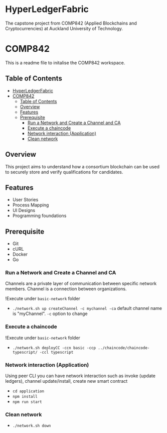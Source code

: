 # HyperLedgerFabric
The capstone project from COMP842 (Applied Blockchains and Cryptocurrencies) at Auckland University of Technology.

# COMP842 

This is a readme file to initalise the COMP842 workspace.

## Table of Contents

- [HyperLedgerFabric](#hyperledgerfabric)
- [COMP842](#comp842)
	- [Table of Contents](#table-of-contents)
	- [Overview](#overview)
	- [Features](#features)
	- [Prerequisite](#prerequisite)
		- [Run a Network and Create a Channel and CA](#run-a-network-and-create-a-channel-and-ca)
		- [Execute a chaincode](#execute-a-chaincode)
		- [Network interaction (Application)](#network-interaction-application)
		- [Clean network](#clean-network)

## Overview

This project aims to understand how a consortium blockchain can be used to securely store and verify qualifications for candidates.

## Features

- User Stories
- Process Mapping
- UI Designs
- Programming foundations

## Prerequisite

 - Git
 - cURL
 - Docker
 - Go


### Run a Network and Create a Channel and CA
Channels are a private layer of communication between specific network members.
Channel is a connection between organizations.

!Execute under `basic-network` folder
- `./network.sh up createChannel -c mychannel -ca`
 default channel name is "myChannel". `-c` option to change 


### Execute a chaincode 
!Execute under `basic-network` folder
- `./network.sh deployCC -ccn basic -ccp ../chaincode/chaincode-typescript/ -ccl typescript`


### Network interaction (Application)
Using peer CLI you can have network interaction such as invoke (update ledgers), channel update/install, create new smart contract

- `cd application`
- `npm install`
- `npm run start`


### Clean network
- `./network.sh down`
